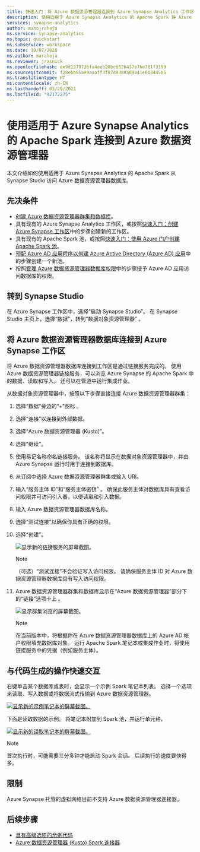 ```yaml
---
title: 快速入门：将 Azure 数据资源管理器连接到 Azure Synapse Analytics 工作区
description: 使用适用于 Azure Synapse Analytics 的 Apache Spark 将 Azure 数据资源管理器群集连接到 Azure Synapse Analytics 工作区。
services: synapse-analytics
author: manojraheja
ms.service: synapse-analytics
ms.topic: quickstart
ms.subservice: workspace
ms.date: 10/07/2020
ms.author: maraheja
ms.reviewer: jrasnick
ms.openlocfilehash: ee9d137973bfa4eeb28bc6526437e76e781f3199
ms.sourcegitcommit: f28ebb95ae9aaaff3f87d8388a09b41e0b3445b5
ms.translationtype: HT
ms.contentlocale: zh-CN
ms.lasthandoff: 03/29/2021
ms.locfileid: "92172275"
---
```

# <a name="connect-to-azure-data-explorer-using-apache-spark-for-azure-synapse-analytics"></a>使用适用于 Azure Synapse Analytics 的 Apache Spark 连接到 Azure 数据资源管理器

本文介绍如何使用适用于 Azure Synapse Analytics 的 Apache Spark 从 Synapse Studio 访问 Azure 数据资源管理器数据库。

## <a name="prerequisites"></a>先决条件

* [创建 Azure 数据资源管理器群集和数据库](/azure/data-explorer/create-cluster-database-portal)。
* 具有现有的 Azure Synapse Analytics 工作区，或按照[快速入门：创建 Azure Synapse 工作区](./quickstart-create-workspace.md)中的步骤创建新的工作区。
* 具有现有的 Apache Spark 池，或按照[快速入门：使用 Azure 门户创建 Apache Spark 池](./quickstart-create-apache-spark-pool-portal.md)。
* [预配 Azure AD 应用程序以创建 Azure Active Directory (Azure AD) 应用](/azure/data-explorer/kusto/management/access-control/how-to-provision-aad-app)中的步骤创建一个新池。
* 按照[管理 Azure 数据资源管理器数据库权限](/azure/data-explorer/manage-database-permissions)中的步骤授予 Azure AD 应用访问数据库的权限。

## <a name="go-to-synapse-studio"></a>转到 Synapse Studio

在 Azure Synapse 工作区中，选择“启动 Synapse Studio”。 在 Synapse Studio 主页上，选择“数据”，转到“数据对象资源管理器” 。

## <a name="connect-an-azure-data-explorer-database-to-an-azure-synapse-workspace"></a>将 Azure 数据资源管理器数据库连接到 Azure Synapse 工作区

将 Azure 数据资源管理器数据库连接到工作区是通过链接服务完成的。 使用 Azure 数据资源管理器链接服务，可以浏览 Azure Synapse 的 Apache Spark 中的数据、读取和写入。 还可以在管道中运行集成作业。

从数据对象资源管理器中，按照以下步骤直接连接 Azure 数据资源管理器群集：

1. 选择“数据”旁边的“+”图标 。
1. 选择“连接”以连接到外部数据。
1. 选择“Azure 数据资源管理器 (Kusto)”。
1. 选择“继续”。
1. 使用易记名称命名链接服务。 该名称将显示在数据对象资源管理器中，并由 Azure Synapse 运行时用于连接到数据库。
1. 从订阅中选择 Azure 数据资源管理器群集或输入 URI。
1. 输入“服务主体 ID”和“服务主体密钥” 。 确保此服务主体对数据库具有查看访问权限并可访问引入器，以便读取和引入数据。
1. 输入 Azure 数据资源管理器数据库名称。
1. 选择“测试连接”以确保你具有正确的权限。
1. 选择“创建”。

    ![显示新的链接服务的屏幕截图。](./media/quickstart-connect-azure-data-explorer/003-new-linked-service.png)

    > [!NOTE]
    > （可选）“测试连接”不会验证写入访问权限。 请确保服务主体 ID 对 Azure 数据资源管理器数据库具有写入访问权限。

1. Azure 数据资源管理器群集和数据库显示在“Azure 数据资源管理器”部分下的“链接”选项卡上 。

    ![显示群集浏览的屏幕截图。](./media/quickstart-connect-azure-data-explorer/004-browse-clusters.png)

    > [!NOTE]
    > 在当前版本中，将根据你在 Azure 数据资源管理器数据库上的 Azure AD 帐户权限填充数据库对象。 运行 Apache Spark 笔记本或集成作业时，将使用链接服务中的凭据（例如服务主体）。

## <a name="quickly-interact-with-code-generated-actions"></a>与代码生成的操作快速交互

右键单击某个数据库或表时，会显示一个示例 Spark 笔记本列表。 选择一个选项来读取、写入数据或将数据流式传输到 Azure 数据资源管理器。

[![显示新的示例笔记本的屏幕截图。](./media/quickstart-connect-azure-data-explorer/005-new-notebook.png)](./media/quickstart-connect-azure-data-explorer/005-new-notebook.png#lightbox)

下面是读取数据的示例。 将笔记本附加到 Spark 池，并运行单元格。

[![显示新的读取笔记本的屏幕截图。](./media/quickstart-connect-azure-data-explorer/006-read-data.png)](./media/quickstart-connect-azure-data-explorer/006-read-data.png#lightbox)

   > [!NOTE]
   > 首次执行时，可能需要三分多钟才能启动 Spark 会话。 后续执行的速度要快得多。

## <a name="limitations"></a>限制

Azure Synapse 托管的虚拟网络目前不支持 Azure 数据资源管理器连接器。

## <a name="next-steps"></a>后续步骤

* [具有高级选项的示例代码](https://github.com/Azure/azure-kusto-spark/blob/master/samples/src/main/python/SynapseSample.py)
* [Azure 数据资源管理器 (Kusto) Spark 连接器](https://github.com/Azure/azure-kusto-spark)